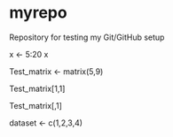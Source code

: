 # myrepo
Repository for testing my Git/GitHub setup


x <- 5:20
x

Test_matrix <- matrix(5,9)

Test_matrix[1,1]

Test_matrix[,1]

dataset <- c(1,2,3,4)

